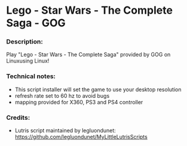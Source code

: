 # Lego - Star  Wars - The Complete Saga - GOG
### Description:
Play "Lego - Star Wars - The Complete Saga" provided by GOG on Linuxusing Linux!
### Technical notes:
- This script installer will set the game to use your desktop resolution
- refresh rate set to 60 hz to avoid bugs
- mapping provided for X360, PS3 and PS4 controller
### Credits:
- Lutris script maintained by legluondunet: https://github.com/legluondunet/MyLittleLutrisScripts
